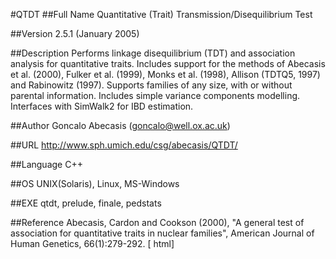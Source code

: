 #QTDT
##Full Name
Quantitative (Trait) Transmission/Disequilibrium Test

##Version
2.5.1 (January 2005)

##Description
Performs linkage disequilibrium (TDT) and association analysis for quantitative traits. Includes support for the methods of Abecasis et al. (2000), Fulker et al. (1999), Monks et al. (1998), Allison (TDTQ5, 1997) and Rabinowitz (1997). Supports families of any size, with or without parental information. Includes simple variance components modelling. Interfaces with SimWalk2 for IBD estimation.

##Author
Goncalo Abecasis (goncalo@well.ox.ac.uk)

##URL
http://www.sph.umich.edu/csg/abecasis/QTDT/

##Language
C++

##OS
UNIX(Solaris), Linux, MS-Windows

##EXE
qtdt, prelude, finale, pedstats

##Reference
Abecasis, Cardon and Cookson (2000), "A general test of association for quantitative traits in nuclear families", American Journal of Human Genetics, 66(1):279-292\. [ html]

